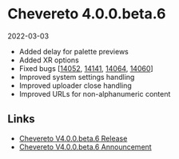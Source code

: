 # Chevereto 4.0.0.beta.6

2022-03-03

- Added delay for palette previews
- Added XR options
- Fixed bugs [[14052](https://chevereto.com/community/threads/14052), [14141](https://chevereto.com/community/threads/14141), [14064](https://chevereto.com/community/threads/14064), [14060](https://chevereto.com/community/threads/14060)]
- Improved system settings handling
- Improved uploader close handling
- Improved URLs for non-alphanumeric content

## Links

- [Chevereto V4.0.0.beta.6 Release](https://chevereto.com/community/threads/chevereto-v4-0-0-beta-6.14150/)
- [Chevereto V4.0.0.beta.6 Announcement](https://chevereto.com/community/threads/chevereto-v4-0-0-beta-6.14081/)
